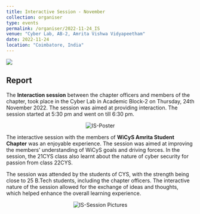 ```yaml
---
title: Interactive Session - November
collection: organiser
type: events
permalink: /organiser/2022-11-24_IS
venue: "Cyber Lab, AB-2, Amrita Vishwa Vidyapeetham"
date: 2022-11-24
location: "Coimbatore, India"
---
```


![](https://img.shields.io/badge/-Events-blue) 

## Report
The **Interaction session** between the chapter officers and members of the chapter, took place in the Cyber Lab in Academic Block-2 
on Thursday, 24th November 2022. The session was aimed at providing interaction. The session started at 5:30 pm and went on till 6:30 pm. 

<p align='center'>
<img src="../images/2022-11-24_IS_Poster.png" alt="IS-Poster" >
</p>

The interactive session with the members of **WiCyS Amrita Student Chapter** was an enjoyable experience. The session was aimed at 
improving the members' understanding of WiCyS goals and driving forces. In the session, the 21CYS class also learnt about the nature 
of cyber security for passion from class 22CYS. 

The session was attended by the students of CYS, with the strength being close to 25 B.Tech students, including the chapter officers.
The interactive nature of the session allowed for the exchange of ideas and thoughts, which helped enhance the overall learning experience. 

<p align='center'>
<img src="../images/2022-11-24_IS_SP.png" alt="IS-Session Pictures" >
</p>
